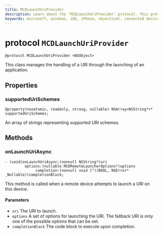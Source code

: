 ```yaml
---
title: MCDLaunchUriProvider
description: Learn about the 'MCDLaunchUriProvider' protocol. This protocol is used to manage the handling of a URI through the launching of an application.
keywords: microsoft, windows, iOS, iPhone, objectiveC, connected devices, Project Rome 
---
```


# protocol `MCDLaunchUriProvider`

```
@protocol MCDLaunchUriProvider <NSObject>
```

This class manages the handling of a URI through the launching of an application.

## Properties 
### supportedUriSchemes
`@property(nonatomic, readonly, strong, nullable) NSArray<NSString*>* supportedUriSchemes;`

An array of strings representing supported URI schemes.

## Methods

### onLaunchUriAsync
```
- (void)onLaunchUriAsync:(nonnull NSString*)uri
         options:(nullable MCDRemoteLauncherOptions*)options
              completion:(nonnull void (^)(BOOL, NSError* _Nullable))completionBlock;
```

This method is called when a remote device attempts to launch a URI on this device.

#### Parameters 
* `uri` The URI to launch.
* `options` A set of options for launching the URI. The fallback URI is only one of the possible options that can be set.
* `completionBlock` The code block to execute upon completion.